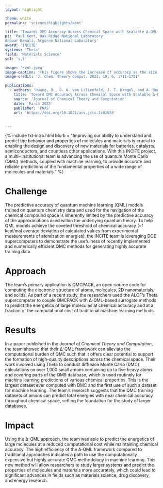 ```yaml
---
layout: highlight

theme: white
permalink: 'science/highlights/kent'

title: 'Towards DMC Accuracy Across Chemical Space with Scalable Δ-QML'
pi: 'Paul Kent, Oak Ridge National Laboratory
Anouar Benali, Argonne National Laboratory'
award: 'INCITE'
systems: 'Theta'
field: 'Materials Science'
sdl: 's,l'

image: 'kent.jpeg' 
image-caption: 'This figure shows the increase of accuracy as the size of the molecular fragment (amon) is increased to reach chemical accuracy.'
image-credit: 'J. Chem. Theory Comput. 2023, 19, 6, 1711–1721'

publications:
  - authors: 'Huang, B., O. A. von Lilienfeld, J. T. Krogel, and A. Benali'
    title: 'Toward DMC Accuracy Across Chemical Space with Scalable Δ-QML'
    source: 'Journal of Chemical Theory and Computation'
    date: 'March 2023'
    publisher: 'PNAS'
    url: 'https://doi.org/10.1021/acs.jctc.2c01058'
    
    
---
```


{% include txt-intro.html 
    blurb = "Improving our ability to understand and predict the behavior and properties of molecules and materials is crucial to enabling the design and discovery of new materials for batteries, catalysts, semiconductors, and countless other applications. With this INCITE project, a multi- institutional team is advancing the use of quantum Monte Carlo (QMC) methods, coupled with machine learning, to provide accurate and reliable predictions of the fundamental properties of a wide range of molecules and materials."
%}



# Challenge

The predictive accuracy of quantum machine learning (QML) models trained on quantum chemistry data and used for the navigation of the chemical compound space is inherently limited by the predictive accuracy of the approximations used within the underlying quantum theory. To help QML models achieve the coveted threshold of chemical accuracy (~1 kcal/mol average deviation of calculated values from experimental measurements of atomization energies), the INCITE team is leveraging DOE supercomputers to demonstrate the usefulness of recently implemented and numerically efficient QMC methods for generating highly accurate training data.



# Approach

The team’s primary application is QMCPACK, an open-source code for computing the electronic structure of atoms, molecules, 2D nanomaterials, and solids. As part of a recent study, the researchers used the ALCF’s Theta supercomputer to couple QMCPACK with Δ-QML-based surrogate methods to predict the energetics of large molecules at chemical accuracy and at a fraction of the computational cost of traditional machine learning methods.



# Results

In a paper published in the _Journal of Chemical Theory and Computation_, the team showed that their Δ-QML framework can alleviate the computational burden of QMC such that it offers clear potential to support the formation of high-quality descriptions across the chemical space. Their work involved using Theta to conduct diffusion Monte Carlo (DMC) calculations on over 1,000 small amons containing up to five heavy atoms and covering parts of the QM9 database, which is used routinely for machine learning predictions of various chemical properties. This is the largest dataset ever computed with DMC and the first use of such a dataset for machine learning. The team’s research suggests that the QMC training datasets of amons can predict total energies with near chemical accuracy throughout chemical space, setting the foundation for the study of larger databases.


# Impact

Using the Δ-QML approach, the team was able to predict the energetics of large molecules at a reduced computational cost while maintaining chemical accuracy. The high efficiency of the Δ-QML framework compared to traditional approaches indicates a path to use the computationally expensive but highly accurate QMC methodology in machine learning. This new method will allow researchers to study larger systems and predict the properties of molecules and materials more accurately, which could lead to significant advances in fields such as materials science, drug discovery, and energy research.

